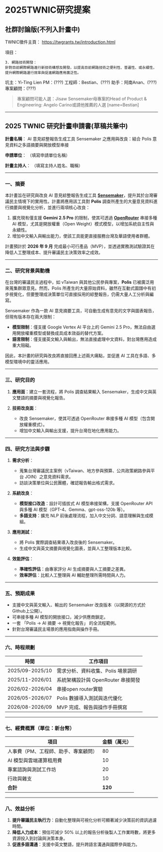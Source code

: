 # 2025TWNIC研究提案


## 社群討論版(不列入計畫中)


TWNIC徵件主頁： https://twgrants.tw/introduction.html


項目：
```
3. 網路技術開發：
針對目前網際網路進行新技術構想及開發，以提高目前網路技術之便利性、普遍性、或永續性，提升網際網路運行效率與促進網路應用廣泛性。
```


坑主：Yi-Ting Lien
PM：(???)
工程師：Bestian、(???)
助手：阿南Anan、(???)
專案顧問：(???)
> 專案顧問可能人選：Jisaw Sensemaker母專案的Head of Product & Engineering: Angelo Carino或請他推薦的人選 [name=Bestian]


---

## **2025 TWNIC 研究計畫申請書(草稿共筆中)**

**計畫名稱**：
AI 意見綜整報告生成工具 Sensemaker 之應用與改良：結合 Polis 意見資料之多語摘要與開放模型串接

**申請單位**：
（填寫申請單位名稱）

**計畫主持人**：
（填寫主持人姓名、職稱）

---

### 一、摘要

本計畫旨在研究與改良 AI 意見綜整報告生成工具 [**Sensemaker**](https://github.com/Jigsaw-Code/sensemaking-tools)，提升其於台灣審議民主情境下的實用性。計畫將應用該工具對 **Polis** 調查所產生的大量意見資料進行摘要與視覺化分析，並進行兩項核心改良：

1. 擴充現有僅支援 **Gemini 2.5 Pro** 的限制，使其可透過 [**OpenRouter**](https://openrouter.ai/) 串接多種 AI 模型，尤其是開放權重（Open Weight）模式模型，以增加系統自主性與永續性。
2. 增加中文輸入與輸出能力，使該工具能更直接服務台灣及華語使用者群體。

計畫預計於 **2026 年 9 月** 完成最小可行產品（MVP），並透過實務測試驗證其在降低人工整理成本、提升審議民主決策效率之成效。

---

### 二、研究背景與動機

在台灣的審議民主過程中，如 vTaiwan 與其他公民參與專案，**Polis** 已被廣泛用來蒐集群眾意見。然而，Polis 所產生的大量原始資料，雖然在互動式圖譜中有初步視覺化，但要整理成決策單位可直接採用的綜整報告，仍需大量人工分析與編寫。

Sensemaker 作為一款 AI 意見摘要工具，可自動生成有意見的文字與圖表報告，但現有版本存在兩大限制：

* **模型限制**：僅支援 Google Vertex AI 平台上的 Gemini 2.5 Pro，無法自由選用開放權重模型或替換成具成本效益的替代方案。
* **語言限制**：僅支援英文輸入與輸出，無法直接處理中文資料，對台灣應用造成重大阻礙。

因此，本計畫的研究與改良將直接回應上述兩大痛點，並促進 AI 工具在多語、多模型環境中的靈活應用。

---

### 三、研究目的

1. **應用面**：建立一套流程，將 Polis 調查結果輸入 Sensemaker，生成中文與英文雙語的摘要與視覺化報告。
2. **技術改良面**：

   * 改良 Sensemaker，使其可透過 OpenRouter 串接多種 AI 模型（包含開放權重模式）。
   * 增加中文輸入與輸出支援，提升台灣在地化應用能力。

---

### 四、研究方法與步驟

1. **需求分析**：

   * 蒐集台灣審議民主案例（vTaiwan、地方參與預算、公共政策網路參與平台 JOIN）之意見資料需求。
   * 訪談決策單位與公民團體，確認報告輸出格式需求。

2. **系統改良**：

   * **模型接口改造**：設計可插拔式 AI 模型串接架構，支援 OpenRouter API 與多種 AI 模型（GPT-4、Gemma、gpt-oss-120b 等）。
   * **多語支持**：擴充 NLP 前後處理流程，加入中文分詞、語意理解與生成模組。

3. **應用測試**：

   * 將 Polis 實際調查結果導入改良後的 Sensemaker。
   * 生成中文與英文摘要與視覺化圖表，並與人工整理版本比較。

4. **效能評估**：

   * **準確性評估**：由專家評分 AI 生成摘要與人工摘要之差異。
   * **效率評估**：比較人工整理與 AI 輔助整理所需時間與人力。

---

### 五、預期成果

* 支援中文與英文輸入、輸出的 Sensemaker 改良版本（以開源的方式於Github上公開）。
* 可串接多種 AI 模型的開放接口，減少供應商鎖定。
* 一套 「Polis → AI 摘要 → 視覺化報告」 的全流程範例。
* 針對台灣審議民主場景的應用指南與操作手冊。

---

### 六、時程規劃

| 時間              | 工作項目                    |
| --------------- | ----------------------- |
| 2025/09-2025/10 | 需求分析、資料收集、Polis 場景調研    |
| 2025/11-2026/01 | 系統架構設計與 OpenRouter 串接開發 |
| 2026/02-2026/04 | 串接open router實驗      |
| 2026/05-2026/07 | Polis 數據導入測試與迭代優化       |
| 2026/08-2026/09 | MVP 完成、報告與操作手冊撰寫        |

---

### 七、經費概算（單位：新台幣）

| 項目            | 金額（萬元）  |
| ------------- | ------- |
| 人事費（PM、工程師、助手、專案顧問） | 80      |
| AI 模型與雲端運算租用費 | 10      |
| 專案諮詢與測試工作坊    | 20       |
| 行政與雜支         | 10       |
| **合計**        | **120** |

---

### 八、效益分析

1. **提升審議民主執行力**：自動化整理與可視化分析可顯著減少決策前的資訊過濾時間。
2. **降低人力成本**：預估可減少 50% 以上的報告分析後製人工作業時數，將更多資源投入到討論與決策本身。
3. **促進多語溝通**：支援中英文雙語，提升跨語言溝通與國際參與能力。




